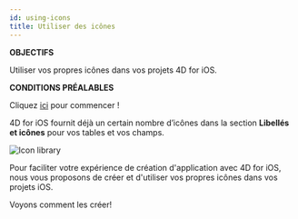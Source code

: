 ```yaml
---
id: using-icons
title: Utiliser des icônes
---
```

<div class = "objectives"> 

**OBJECTIFS**

Utiliser vos propres icônes dans vos projets 4D for iOS.</div> <div class = "prerequisites"> 

**CONDITIONS PRÉALABLES**

Cliquez [ici](prerequisites.html) pour commencer !</div> 

4D for iOS fournit déjà un certain nombre d’icônes dans la section **Libellés et icônes** pour vos tables et vos champs.

![Icon library](assets/en/custom-icons/icon-library.png)

Pour faciliter votre expérience de création d'application avec 4D for iOS, nous vous proposons de créer et d'utiliser vos propres icônes dans vos projets iOS.

Voyons comment les créer!